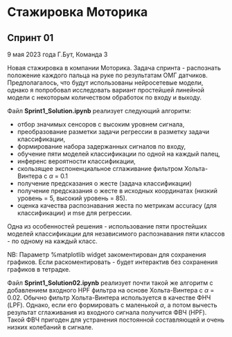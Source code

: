 # Стажировка Моторика 
## Спринт 01 
9 мая 2023 года
Г.Бут, Команда 3

Новая стажировка в компании Моторика.  Задача спринта - распознать положение каждого пальца на руке по результатам ОМГ датчиков. 
Предполагалось, что будут использованы нейросетевые модели, однако я попробовал исследовать вариант простейшей линейной модели с некоторым количеством обработок по входу и выходу. 

Файл **Sprint1_Solution.ipynb** реализует следующий алгоритм: 
- отбор значимых сенсоров с высоким уровнем сигнала,
- преобразование разметки задачи регрессии в разметку задачи классификации,
- формирование набора задержанных сигналов по входу, 
- обучение пяти моделей классификации по одной на каждый палец,
- инференс вероятности классификации,
- скользящее экспоненциальное сглаживание фильтром Хольта-Винтера с $\alpha$ = 0.1 
- получение предсказания о жесте (задача классификации)
- получение предсказания о жесте в исходных координатах (низкий уровень = 5, высокий уровень = 85). 
- оценка качества распознавания жеста по метрикам accuracy (для классификации) и mse для регрессии. 

Одна из особенностей решения - использование пяти простейших моделей классификации для независимого распознавания пяти классов - по одному на каждый класс. 

NB: Параметр %matplotlib widget закоментирован для сохранения графиков.  Если раскоментировать - будет интерактив без сохранения графиков в тетрадке. 

Файл **Sprint1_Solution02.ipynb** реализует почти такой же алгоритм с добавлением входного HPF фильтра на основе Хольта-Винтера с $\alpha$ = 0.02.  Обычно фильтр Хольта-Винтера используется в качестве ФНЧ (LPF). Однако, если его формировать с маленькой $\alpha$, а потом вычесть результат сглаживания из входного сигнала получится ФВЧ (HPF).  Такой ФВЧ пригоден для устранения постоянной составляющей и очень низких колебаний в сигнале. 

